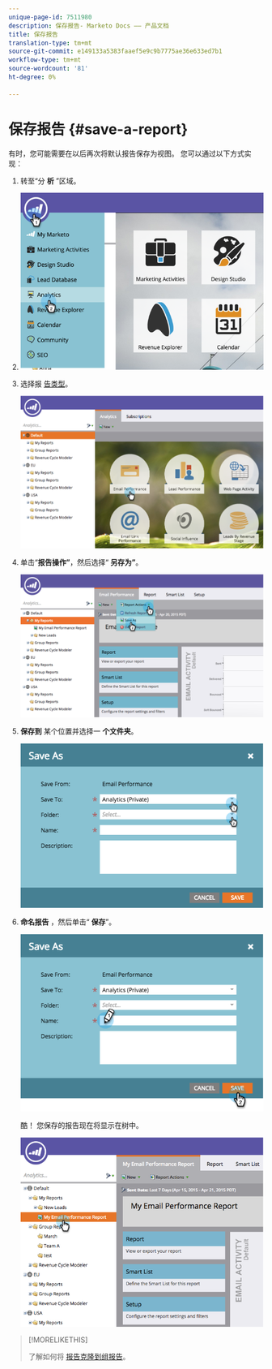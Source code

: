```yaml
---
unique-page-id: 7511980
description: 保存报告- Marketo Docs —— 产品文档
title: 保存报告
translation-type: tm+mt
source-git-commit: e149133a5383faaef5e9c9b7775ae36e633ed7b1
workflow-type: tm+mt
source-wordcount: '81'
ht-degree: 0%

---
```



# 保存报告 {#save-a-report}

有时，您可能需要在以后再次将默认报告保存为视图。 您可以通过以下方式实现：

1. 转至“分 **析** ”区域。
1. ![](assets/image2015-4-30-11-3a50-3a5.png)

1. 选择报 [告类型](../../../../product-docs/reporting/basic-reporting/report-types/report-type-overview.md)。

   ![](assets/image2015-4-20-16-3a57-3a42.png)

1. 单击“**报告操作”**，然后选择“ **另存为”**。

   ![](assets/image2015-4-20-17-3a4-3a11.png)

1. **保存到** 某个位置并选择一 **个文件夹**。

   ![](assets/image2015-4-20-17-3a33-3a25.png)

1. **命名报告** ，然后单击“ **保存**”。

   ![](assets/image2015-4-20-17-3a34-3a57.png)

   酷！ 您保存的报告现在将显示在树中。

   ![](assets/image2015-4-21-11-3a12-3a40.png)

>[!MORELIKETHIS]
>
>了解如何将 [报告克隆到组报告](../../../../product-docs/reporting/basic-reporting/report-activity/clone-a-report-to-group-reports.md)。

